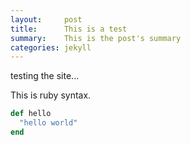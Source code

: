 ```yaml
---
layout:     post
title:      This is a test
summary:    This is the post's summary
categories: jekyll
---
```


testing the site...

This is ruby syntax.
```ruby
def hello
  "hello world"
end
```

